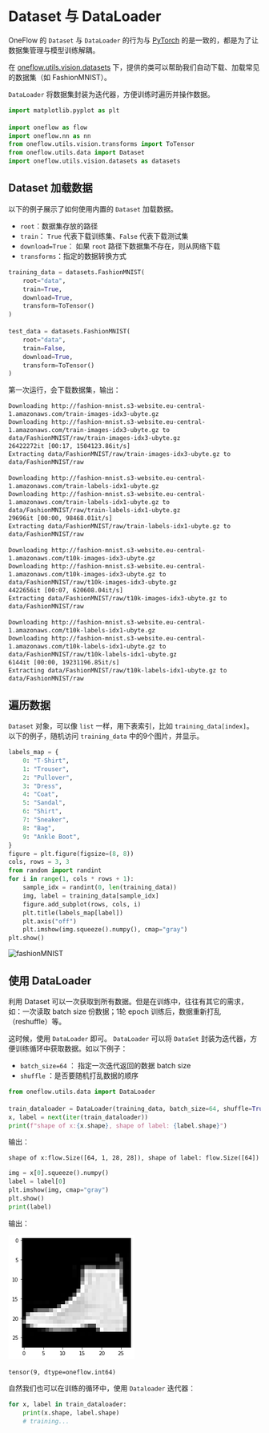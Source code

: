 # Dataset 与 DataLoader

OneFlow 的 `Dataset` 与 `DataLoader` 的行为与 [PyTorch](https://pytorch.org/tutorials/beginner/basics/data_tutorial.html) 的是一致的，都是为了让数据集管理与模型训练解耦。

在 [oneflow.utils.vision.datasets](todo_refine_rst_datasets.md) 下，提供的类可以帮助我们自动下载、加载常见的数据集（如 FashionMNIST）。

`DataLoader` 将数据集封装为迭代器，方便训练时遍历并操作数据。

```python
import matplotlib.pyplot as plt

import oneflow as flow
import oneflow.nn as nn
from oneflow.utils.vision.transforms import ToTensor
from oneflow.utils.data import Dataset
import oneflow.utils.vision.datasets as datasets
```

## Dataset 加载数据

以下的例子展示了如何使用内置的 `Dataset` 加载数据。

- `root`：数据集存放的路径
- `train`： `True` 代表下载训练集、`False` 代表下载测试集
- `download=True`： 如果 `root` 路径下数据集不存在，则从网络下载
- `transforms`：指定的数据转换方式


```python
training_data = datasets.FashionMNIST(
    root="data",
    train=True,
    download=True,
    transform=ToTensor()
)

test_data = datasets.FashionMNIST(
    root="data",
    train=False,
    download=True,
    transform=ToTensor()
)
```

第一次运行，会下载数据集，输出：

```text
Downloading http://fashion-mnist.s3-website.eu-central-1.amazonaws.com/train-images-idx3-ubyte.gz
Downloading http://fashion-mnist.s3-website.eu-central-1.amazonaws.com/train-images-idx3-ubyte.gz to data/FashionMNIST/raw/train-images-idx3-ubyte.gz
26422272it [00:17, 1504123.86it/s]                                                          
Extracting data/FashionMNIST/raw/train-images-idx3-ubyte.gz to data/FashionMNIST/raw

Downloading http://fashion-mnist.s3-website.eu-central-1.amazonaws.com/train-labels-idx1-ubyte.gz
Downloading http://fashion-mnist.s3-website.eu-central-1.amazonaws.com/train-labels-idx1-ubyte.gz to data/FashionMNIST/raw/train-labels-idx1-ubyte.gz
29696it [00:00, 98468.01it/s]                                                               
Extracting data/FashionMNIST/raw/train-labels-idx1-ubyte.gz to data/FashionMNIST/raw

Downloading http://fashion-mnist.s3-website.eu-central-1.amazonaws.com/t10k-images-idx3-ubyte.gz
Downloading http://fashion-mnist.s3-website.eu-central-1.amazonaws.com/t10k-images-idx3-ubyte.gz to data/FashionMNIST/raw/t10k-images-idx3-ubyte.gz
4422656it [00:07, 620608.04it/s]                                                            
Extracting data/FashionMNIST/raw/t10k-images-idx3-ubyte.gz to data/FashionMNIST/raw

Downloading http://fashion-mnist.s3-website.eu-central-1.amazonaws.com/t10k-labels-idx1-ubyte.gz
Downloading http://fashion-mnist.s3-website.eu-central-1.amazonaws.com/t10k-labels-idx1-ubyte.gz to data/FashionMNIST/raw/t10k-labels-idx1-ubyte.gz
6144it [00:00, 19231196.85it/s]                                                             
Extracting data/FashionMNIST/raw/t10k-labels-idx1-ubyte.gz to data/FashionMNIST/raw
```

## 遍历数据

`Dataset` 对象，可以像 `list` 一样，用下表索引，比如 `training_data[index]`。
以下的例子，随机访问 `training_data` 中的9个图片，并显示。

```python
labels_map = {
    0: "T-Shirt",
    1: "Trouser",
    2: "Pullover",
    3: "Dress",
    4: "Coat",
    5: "Sandal",
    6: "Shirt",
    7: "Sneaker",
    8: "Bag",
    9: "Ankle Boot",
}
figure = plt.figure(figsize=(8, 8))
cols, rows = 3, 3
from random import randint
for i in range(1, cols * rows + 1):
    sample_idx = randint(0, len(training_data))
    img, label = training_data[sample_idx]
    figure.add_subplot(rows, cols, i)
    plt.title(labels_map[label])
    plt.axis("off")
    plt.imshow(img.squeeze().numpy(), cmap="gray")
plt.show()
```

![fashionMNIST](../imgs/fashionMNIST.png)

## 使用 DataLoader

利用 Dataset 可以一次获取到所有数据。但是在训练中，往往有其它的需求，如：一次读取 batch size 份数据；1轮 epoch 训练后，数据重新打乱（reshuffle）等。

这时候，使用 `DataLoader` 即可。 `DataLoader` 可以将 `DataSet` 封装为迭代器，方便训练循环中获取数据。如以下例子：

- `batch_size=64` ： 指定一次迭代返回的数据 batch size
- `shuffle` ：是否要随机打乱数据的顺序

```python
from oneflow.utils.data import DataLoader

train_dataloader = DataLoader(training_data, batch_size=64, shuffle=True)
x, label = next(iter(train_dataloader))
print(f"shape of x:{x.shape}, shape of label: {label.shape}")
```

输出：
```text
shape of x:flow.Size([64, 1, 28, 28]), shape of label: flow.Size([64])
```

```python
img = x[0].squeeze().numpy()
label = label[0]
plt.imshow(img, cmap="gray")
plt.show()
print(label)
```

输出：

![dataloader item](./imgs/dataloader_item.png)

```text
tensor(9, dtype=oneflow.int64)
```

自然我们也可以在训练的循环中，使用 `Dataloader` 迭代器：

```python
for x, label in train_dataloader:
    print(x.shape, label.shape)
    # training...
```

